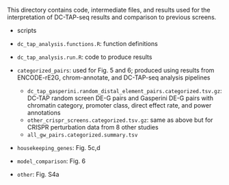 This directory contains code, intermediate files, and results used for the interpretation of DC-TAP-seq results and comparison to previous screens.

- scripts
 - `dc_tap_analysis.functions.R`: function definitions
 - `dc_tap_analysis.run.R`: code to produce results

- `categorized_pairs`: used for Fig. 5 and 6; produced using results from ENCODE-rE2G, chrom-annotate, and DC-TAP-seq analysis pipelines
  - `dc_tap_gasperini.random_distal_element_pairs.categorized.tsv.gz`: DC-TAP random screen DE-G pairs and Gasperini DE-G pairs with chromatin category, promoter class, direct effect rate, and power annotations
  - `other_crispr_screens.categorized.tsv.gz`: same as above but for CRISPR perturbation data from 8 other studies
  - `all_gw_pairs.categorized.summary.tsv`
 
- `housekeeping_genes`: Fig. 5c,d
- `model_comparison`: Fig. 6
- `other`: Fig. S4a



